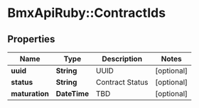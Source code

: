 # BmxApiRuby::ContractIds

## Properties
Name | Type | Description | Notes
------------ | ------------- | ------------- | -------------
**uuid** | **String** | UUID | [optional] 
**status** | **String** | Contract Status | [optional] 
**maturation** | **DateTime** | TBD | [optional] 


